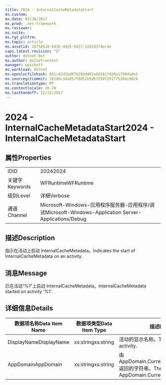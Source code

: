 ```yaml
---
title: 2024 - InternalCacheMetadataStart
ms.custom: 
ms.date: 03/30/2017
ms.prod: .net-framework
ms.reviewer: 
ms.suite: 
ms.tgt_pltfrm: 
ms.topic: article
ms.assetid: 18758528-6d3b-4d25-9427-12d2d3f4ec4e
caps.latest.revision: "2"
author: dotnet-bot
ms.author: dotnetcontent
manager: wpickett
ms.workload: dotnet
ms.openlocfilehash: 851c42d1bd07b28ddd82e6d281f926a1f04dade2
ms.sourcegitcommit: 16186c34a957fdd52e5db7294f291f7530ac9d24
ms.translationtype: MT
ms.contentlocale: zh-CN
ms.lasthandoff: 12/22/2017
---
```

# <a name="2024---internalcachemetadatastart"></a><span data-ttu-id="8bd09-102">2024 - InternalCacheMetadataStart</span><span class="sxs-lookup"><span data-stu-id="8bd09-102">2024 - InternalCacheMetadataStart</span></span>
## <a name="properties"></a><span data-ttu-id="8bd09-103">属性</span><span class="sxs-lookup"><span data-stu-id="8bd09-103">Properties</span></span>  
  
|||  
|-|-|  
|<span data-ttu-id="8bd09-104">ID</span><span class="sxs-lookup"><span data-stu-id="8bd09-104">ID</span></span>|<span data-ttu-id="8bd09-105">2024</span><span class="sxs-lookup"><span data-stu-id="8bd09-105">2024</span></span>|  
|<span data-ttu-id="8bd09-106">关键字</span><span class="sxs-lookup"><span data-stu-id="8bd09-106">Keywords</span></span>|<span data-ttu-id="8bd09-107">WFRuntime</span><span class="sxs-lookup"><span data-stu-id="8bd09-107">WFRuntime</span></span>|  
|<span data-ttu-id="8bd09-108">级别</span><span class="sxs-lookup"><span data-stu-id="8bd09-108">Level</span></span>|<span data-ttu-id="8bd09-109">详细</span><span class="sxs-lookup"><span data-stu-id="8bd09-109">Verbose</span></span>|  
|<span data-ttu-id="8bd09-110">通道</span><span class="sxs-lookup"><span data-stu-id="8bd09-110">Channel</span></span>|<span data-ttu-id="8bd09-111">Microsoft-Windows-应用程序服务器-应用程序/调试</span><span class="sxs-lookup"><span data-stu-id="8bd09-111">Microsoft-Windows-Application Server-Applications/Debug</span></span>|  
  
## <a name="description"></a><span data-ttu-id="8bd09-112">描述</span><span class="sxs-lookup"><span data-stu-id="8bd09-112">Description</span></span>  
 <span data-ttu-id="8bd09-113">指示在活动上启动 InternalCacheMetadata。</span><span class="sxs-lookup"><span data-stu-id="8bd09-113">Indicates the start of InternalCacheMetadata on an activity.</span></span>  
  
## <a name="message"></a><span data-ttu-id="8bd09-114">消息</span><span class="sxs-lookup"><span data-stu-id="8bd09-114">Message</span></span>  
 <span data-ttu-id="8bd09-115">已在活动“%1”上启动 InternalCacheMetadata。</span><span class="sxs-lookup"><span data-stu-id="8bd09-115">InternalCacheMetadata started on activity '%1'.</span></span>  
  
## <a name="details"></a><span data-ttu-id="8bd09-116">详细信息</span><span class="sxs-lookup"><span data-stu-id="8bd09-116">Details</span></span>  
  
|<span data-ttu-id="8bd09-117">数据项名称</span><span class="sxs-lookup"><span data-stu-id="8bd09-117">Data Item Name</span></span>|<span data-ttu-id="8bd09-118">数据项类型</span><span class="sxs-lookup"><span data-stu-id="8bd09-118">Data Item Type</span></span>|<span data-ttu-id="8bd09-119">描述</span><span class="sxs-lookup"><span data-stu-id="8bd09-119">Description</span></span>|  
|--------------------|--------------------|-----------------|  
|<span data-ttu-id="8bd09-120">DisplayName</span><span class="sxs-lookup"><span data-stu-id="8bd09-120">DisplayName</span></span>|<span data-ttu-id="8bd09-121">xs:string</span><span class="sxs-lookup"><span data-stu-id="8bd09-121">xs:string</span></span>|<span data-ttu-id="8bd09-122">活动的显示名称。</span><span class="sxs-lookup"><span data-stu-id="8bd09-122">The display name of the activity.</span></span>|  
|<span data-ttu-id="8bd09-123">AppDomain</span><span class="sxs-lookup"><span data-stu-id="8bd09-123">AppDomain</span></span>|<span data-ttu-id="8bd09-124">xs:string</span><span class="sxs-lookup"><span data-stu-id="8bd09-124">xs:string</span></span>|<span data-ttu-id="8bd09-125">由 AppDomain.CurrentDomain.FriendlyName 返回的字符串。</span><span class="sxs-lookup"><span data-stu-id="8bd09-125">The string returned by AppDomain.CurrentDomain.FriendlyName.</span></span>|
